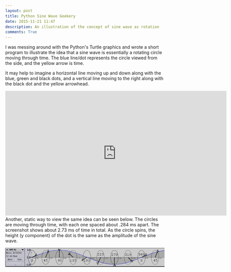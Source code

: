 ```yaml
---
layout: post
title: Python Sine Wave Geekery
date: 2015-11-21 11:47 
description: An illustration of the concept of sine wave as rotation 
comments: True
---
```


I was messing around with the Python's  Turtle graphics and wrote a short program to illustrate the idea that a sine wave is essentially a rotating circle moving through time. The blue line/dot represents the circle viewed from the side, and the yellow arrow is time. 

It may help to imagine a horizontal line moving up and down along with the blue, green and black dots, and a vertical line moving to the right along with the black dot and the yellow arrowhead. 

<iframe width="700" height="394" src="https://www.youtube.com/embed/APAAOGLpYzs" frameborder="0" allowfullscreen></iframe>

<br/>
Another, static way to view the same idea can be seen below. The circles are moving through time, with each one spaced about .284 ms apart. The screenshot shows about 2.73 ms of time in total. As the circle spins, the height (y component) of the dot is the same as the amplitude of the sine wave.

![rotating circle sine wave](/img/phase/rotatingCircleSine.jpg)